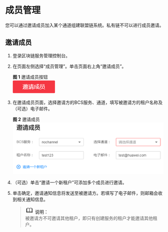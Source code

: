 # 成员管理<a name="bcs_usermanual_0005"></a>

您可以通过邀请成员加入某个通道组建联盟链系统。私有链不可以进行成员邀请。

## 邀请成员<a name="section3805151094812"></a>

1.  登录区块链服务管理控制台。
2.  在页面左侧选择“成员管理”。单击页面右上角“邀请成员”。

    **图 1**  邀请成员按钮<a name="fig17329111514216"></a>  
    ![](figures/邀请成员按钮.png "邀请成员按钮")

3.  在邀请成员页面，选择邀请方的BCS服务、通道，填写被邀请方的租户名称及（可选）电子邮件。

    **图 2**  邀请成员<a name="fig99511259422"></a>  
    ![](figures/邀请成员.png "邀请成员")

4.  （可选）单击“邀请一个新租户”可添加多个成员进行邀请。
5.  单击确定，邀请通知信息将发送至被邀请方。若填写了电子邮件，则邮箱会收到相关通知信息。

    >![](public_sys-resources/icon-note.gif) **说明：**   
    >被邀请方不可邀请其他租户，即只有创建服务的租户才能邀请其他租户。  


